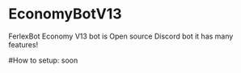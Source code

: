 # EconomyBotV13
FerlexBot Economy V13 bot is Open source Discord bot it has many features!

#How to setup:
soon
